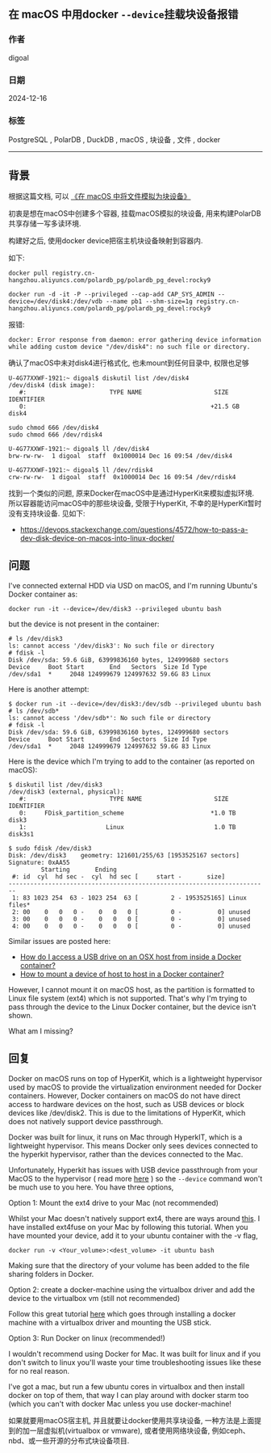 ## 在 macOS 中用docker `--device`挂载块设备报错  
                              
### 作者                              
digoal                              
                              
### 日期                              
2024-12-16                              
                              
### 标签                              
PostgreSQL , PolarDB , DuckDB , macOS , 块设备 , 文件 , docker        
                         
----                         
                          
## 背景       
根据这篇文档, 可以 [《在 macOS 中将文件模拟为块设备》](../202412/20241216_01.md)     
  
初衷是想在macOS中创建多个容器, 挂载macOS模拟的块设备, 用来构建PolarDB 共享存储一写多读环境.    
      
构建好之后, 使用docker device把宿主机块设备映射到容器内.     
  
如下:    
```  
docker pull registry.cn-hangzhou.aliyuncs.com/polardb_pg/polardb_pg_devel:rocky9      
      
docker run -d -it -P --privileged --cap-add CAP_SYS_ADMIN --device=/dev/disk4:/dev/vdb --name pb1 --shm-size=1g registry.cn-hangzhou.aliyuncs.com/polardb_pg/polardb_pg_devel:rocky9    
```  
  
报错:  
```  
docker: Error response from daemon: error gathering device information while adding custom device "/dev/disk4": no such file or directory.      
```  
   
  
确认了macOS中未对disk4进行格式化, 也未mount到任何目录中, 权限也足够    
```     
U-4G77XXWF-1921:~ digoal$ diskutil list /dev/disk4      
/dev/disk4 (disk image):      
   #:                       TYPE NAME                    SIZE       IDENTIFIER      
   0:                                                   +21.5 GB    disk4      
      
sudo chmod 666 /dev/disk4      
sudo chmod 666 /dev/rdisk4      
      
U-4G77XXWF-1921:~ digoal$ ll /dev/disk4      
brw-rw-rw-  1 digoal  staff  0x1000014 Dec 16 09:54 /dev/disk4      
      
U-4G77XXWF-1921:~ digoal$ ll /dev/rdisk4      
crw-rw-rw-  1 digoal  staff  0x1000014 Dec 16 09:54 /dev/rdisk4      
```  
  
  
找到一个类似的问题, 原来Docker在macOS中是通过HyperKit来模拟虚拟环境. 所以容器能访问macOS中的那些块设备, 受限于HyperKit, 不幸的是HyperKit暂时没有支持块设备.  见如下:  
- https://devops.stackexchange.com/questions/4572/how-to-pass-a-dev-disk-device-on-macos-into-linux-docker/      
  
## 问题  
I've connected external HDD via USD on macOS, and I'm running Ubuntu's Docker container as:  
```  
docker run -it --device=/dev/disk3 --privileged ubuntu bash  
```  
  
but the device is not present in the container:  
```  
# ls /dev/disk3  
ls: cannot access '/dev/disk3': No such file or directory  
# fdisk -l  
Disk /dev/sda: 59.6 GiB, 63999836160 bytes, 124999680 sectors  
Device     Boot Start       End   Sectors  Size Id Type  
/dev/sda1  *     2048 124999679 124997632 59.6G 83 Linux  
```  
  
Here is another attempt:  
```  
$ docker run -it --device=/dev/disk3:/dev/sdb --privileged ubuntu bash  
# ls /dev/sdb*  
ls: cannot access '/dev/sdb*': No such file or directory  
# fdisk -l  
Disk /dev/sda: 59.6 GiB, 63999836160 bytes, 124999680 sectors  
Device     Boot Start       End   Sectors  Size Id Type  
/dev/sda1  *     2048 124999679 124997632 59.6G 83 Linux  
```  
  
Here is the device which I'm trying to add to the container (as reported on macOS):  
```  
$ diskutil list /dev/disk3  
/dev/disk3 (external, physical):  
   #:                       TYPE NAME                    SIZE       IDENTIFIER  
   0:     FDisk_partition_scheme                        *1.0 TB     disk3  
   1:                      Linux                         1.0 TB     disk3s1  
  
$ sudo fdisk /dev/disk3  
Disk: /dev/disk3    geometry: 121601/255/63 [1953525167 sectors]  
Signature: 0xAA55  
         Starting       Ending  
 #: id  cyl  hd sec -  cyl  hd sec [     start -       size]  
------------------------------------------------------------------------  
 1: 83 1023 254  63 - 1023 254  63 [         2 - 1953525165] Linux files*  
 2: 00    0   0   0 -    0   0   0 [         0 -          0] unused        
 3: 00    0   0   0 -    0   0   0 [         0 -          0] unused        
 4: 00    0   0   0 -    0   0   0 [         0 -          0] unused        
```  
  
Similar issues are posted here:  
- [How do I access a USB drive on an OSX host from inside a Docker container?](https://stackoverflow.com/q/35854886/55075)    
- [How to mount a device of host to host in a Docker container?](https://stackoverflow.com/q/38736319/55075)  
  
However, I cannot mount it on macOS host, as the partition is formatted to Linux file system (ext4) which is not supported. That's why I'm trying to pass through the device to the Linux Docker container, but the device isn't shown.  
  
What am I missing?  
  
## 回复  
      
Docker on macOS runs on top of HyperKit, which is a lightweight hypervisor used by macOS to provide the virtualization environment needed for Docker containers. However, Docker containers on macOS do not have direct access to hardware devices on the host, such as USB devices or block devices like /dev/disk2. This is due to the limitations of HyperKit, which does not natively support device passthrough.  
  
Docker was built for linux, it runs on Mac through HyperkIT, which is a lightweight hypervisor. This means Docker only sees devices connected to the hyperkit hypervisor, rather than the devices connected to the Mac.  
  
Unfortunately, Hyperkit has issues with USB device passthrough from your MacOS to the hypervisor ( read more [here](https://github.com/moby/hyperkit/issues/149) ) so the `--device` command won't be much use to you here. You have three options,  
  
Option 1: Mount the ext4 drive to your Mac (not recommended)  
  
Whilst your Mac doesn't natively support ext4, there are ways around [this](https://apple.stackexchange.com/questions/210198/mount-ext4-on-el-capitan). I have installed ext4fuse on your Mac by following this tutorial. When you have mounted your device, add it to your ubuntu container with the -v flag,  
```  
docker run -v <Your_volume>:<dest_volume> -it ubuntu bash  
```  
  
Making sure that the directory of your volume has been added to the file sharing folders in Docker.  
  
Option 2: create a docker-machine using the virtualbox driver and add the device to the virtualbox vm (still not recommended)  
  
Follow this great tutorial [here](https://milad.ai/docker/2018/05/06/access-usb-devices-in-container-in-mac.html) which goes through installing a docker machine with a virtualbox driver and mounting the USB stick.  
  
Option 3: Run Docker on linux (recommended!)  
  
I wouldn't recommend using Docker for Mac. It was built for linux and if you don't switch to linux you'll waste your time troubleshooting issues like these for no real reason.  
  
I've got a mac, but run a few ubuntu cores in virtualbox and then install docker on top of them, that way I can play around with docker starm too (which you can't with docker Mac unless you use docker-machine!  
  
如果就要用macOS宿主机, 并且就要让docker使用共享块设备, 一种方法是上面提到的加一层虚拟机(virtualbox or vmware), 或者使用网络块设备, 例如ceph、nbd、或一些开源的分布式块设备项目.  
  
